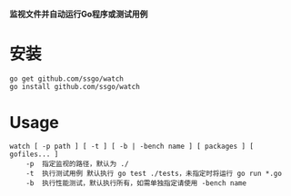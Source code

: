 #### 监视文件并自动运行Go程序或测试用例



# 安装

```shell
go get github.com/ssgo/watch
go install github.com/ssgo/watch
```



# Usage

```shell
watch [ -p path ] [ -t ] [ -b | -bench name ] [ packages ] [ gofiles... ]
	-p	指定监视的路径，默认为 ./
	-t	执行测试用例 默认执行 go test ./tests，未指定时将运行 go run *.go
	-b	执行性能测试，默认执行所有，如需单独指定请使用 -bench name
```
